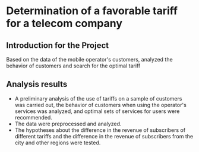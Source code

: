 # Determination of a favorable tariff for a telecom company

## Introduction for the Project 

Based on the data of the mobile operator's customers, analyzed the behavior of customers and search for the optimal tariff

## Analysis results

* A preliminary analysis of the use of tariffs on a sample of customers was carried out, the behavior of customers when using the operator's services was analyzed, and optimal sets of services for users were recommended. 
* The data were preprocessed and analyzed. 
* The hypotheses about the difference in the revenue of subscribers of different tariffs and the difference in the revenue of subscribers from the city and other regions were tested.
